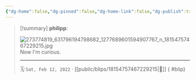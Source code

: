 ```yaml
---
{"dg-home":false,"dg-pinned":false,"dg-home-link":false,"dg-publish":true,"tags":["dgblip"],"disabled rules":["yaml-title","yaml-title-alias","file-name-heading"],"title":"philipp on instagram @ 2022-02-12","created-date":"2022-02-12T08:54:00","updated-date":"2025-05-02T17:43:08","dg-path":"blips/18154757467229215.md","permalink":"/blips/18154757467229215/","dgPassFrontmatter":true}
---
```


> [!summary] **philipp**:
>
> ![273774819_631796194798682_1277689601594907767_n_18154757467229215.jpg](/img/user/attachments/273774819_631796194798682_1277689601594907767_n_18154757467229215.jpg)
> Now I'm curious.
> - - -
>
> 🗓️ `Sat, Feb 12, 2022` · [[public/blips/18154757467229215\|🔗]]
{ #blip}

